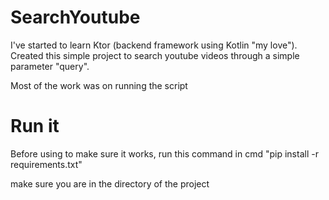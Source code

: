 # SearchYoutube
I've started to learn Ktor (backend framework using Kotlin "my  love").
Created this simple project to search youtube videos through a simple parameter "query".

Most of the work was on running the script

# Run it
Before using to make sure it works, run this command in cmd
"pip install -r requirements.txt"

make sure you are in the directory of the project
